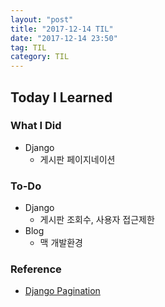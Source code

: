 ```yaml
---
layout: "post"
title: "2017-12-14 TIL"
date: "2017-12-14 23:50"
tag: TIL
category: TIL
---
```


## Today I Learned

### What I Did
* Django
  - 게시판 페이지네이션

### To-Do
* Django
  - 게시판 조회수, 사용자 접근제한
* Blog
  - 맥 개발환경

### Reference
* [Django Pagination](https://docs.djangoproject.com/en/2.0/topics/pagination/#django.core.paginator.Paginator)
